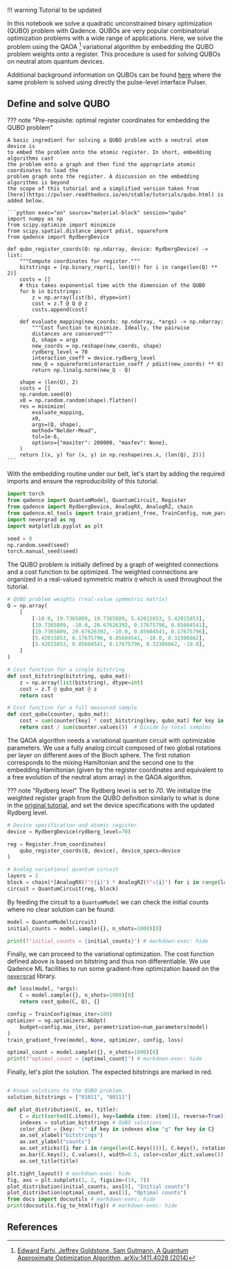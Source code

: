 !!! warning
    Tutorial to be updated

In this notebook we solve a quadratic unconstrained binary optimization (QUBO) problem with
Qadence. QUBOs are very popular combinatorial optimization problems with a wide range of
applications. Here, we solve the problem using the QAOA [^1] variational algorithm by embedding
the QUBO problem weights onto a register. This procedure is used for solving QUBOs on
neutral atom quantum devices.

Additional background information on QUBOs can be found
[here](https://pulser.readthedocs.io/en/stable/tutorials/qubo.html)
where the same problem is solved using directly the pulse-level interface Pulser.

## Define and solve QUBO

??? note "Pre-requisite: optimal register coordinates for embedding the QUBO problem"

    A basic ingredient for solving a QUBO problem with a neutral atom device is
    to embed the problem onto the atomic register. In short, embedding algorithms cast
    the problem onto a graph and then find the appropriate atomic coordinates to load the
    problem graph onto the register. A discussion on the embedding algorithms is beyond
    the scope of this tutorial and a simplified version taken from
    [here](https://pulser.readthedocs.io/en/stable/tutorials/qubo.html) is added below.

    ```python exec="on" source="material-block" session="qubo"
    import numpy as np
    from scipy.optimize import minimize
    from scipy.spatial.distance import pdist, squareform
    from qadence import RydbergDevice

    def qubo_register_coords(Q: np.ndarray, device: RydbergDevice) -> list:
        """Compute coordinates for register."""
        bitstrings = [np.binary_repr(i, len(Q)) for i in range(len(Q) ** 2)]
        costs = []
        # this takes exponential time with the dimension of the QUBO
        for b in bitstrings:
            z = np.array(list(b), dtype=int)
            cost = z.T @ Q @ z
            costs.append(cost)

        def evaluate_mapping(new_coords: np.ndarray, *args) -> np.ndarray:
            """Cost function to minimize. Ideally, the pairwise
            distances are conserved"""
            Q, shape = args
            new_coords = np.reshape(new_coords, shape)
            rydberg_level = 70
            interaction_coeff = device.rydberg_level
            new_Q = squareform(interaction_coeff / pdist(new_coords) ** 6)
            return np.linalg.norm(new_Q - Q)

        shape = (len(Q), 2)
        costs = []
        np.random.seed(0)
        x0 = np.random.random(shape).flatten()
        res = minimize(
            evaluate_mapping,
            x0,
            args=(Q, shape),
            method="Nelder-Mead",
            tol=1e-6,
            options={"maxiter": 200000, "maxfev": None},
        )
        return [(x, y) for (x, y) in np.reshape(res.x, (len(Q), 2))]
    ```
With the embedding routine under our belt, let's start by adding the required imports and
ensure the reproducibility of this tutorial.

```python exec="on" source="material-block" session="qubo"
import torch
from qadence import QuantumModel, QuantumCircuit, Register
from qadence import RydbergDevice, AnalogRX, AnalogRZ, chain
from qadence.ml_tools import train_gradient_free, TrainConfig, num_parameters
import nevergrad as ng
import matplotlib.pyplot as plt

seed = 0
np.random.seed(seed)
torch.manual_seed(seed)
```

The QUBO problem is initially defined by a graph of weighted connections and a cost function to be optimized. The weighted connections are organized in a
real-valued symmetric matrix `Q` which is used throughout the tutorial.

```python exec="on" source="material-block" session="qubo"
# QUBO problem weights (real-value symmetric matrix)
Q = np.array(
    [
        [-10.0, 19.7365809, 19.7365809, 5.42015853, 5.42015853],
        [19.7365809, -10.0, 20.67626392, 0.17675796, 0.85604541],
        [19.7365809, 20.67626392, -10.0, 0.85604541, 0.17675796],
        [5.42015853, 0.17675796, 0.85604541, -10.0, 0.32306662],
        [5.42015853, 0.85604541, 0.17675796, 0.32306662, -10.0],
    ]
)

# Cost function for a single bitstring
def cost_bitstring(bitstring, qubo_mat):
    z = np.array(list(bitstring), dtype=int)
    cost = z.T @ qubo_mat @ z
    return cost

# Cost function for a full measured sample
def cost_qubo(counter, qubo_mat):
    cost = sum(counter[key] * cost_bitstring(key, qubo_mat) for key in counter)
    return cost / sum(counter.values())  # Divide by total samples
```

The QAOA algorithm needs a variational quantum circuit with optimizable parameters.
We use a fully analog circuit composed of two global rotations per layer on
different axes of the Bloch sphere.
The first rotation corresponds to the mixing Hamiltonian and the second one to the
embedding Hamiltonian (given by the register coordinates and equivalent to a
free evolution of the neutral atom array) in the QAOA algorithm.

??? note "Rydberg level"
    The Rydberg level is set to *70*. We
    initialize the weighted register graph from the QUBO definition
    similarly to what is done in the
    [original tutorial](https://pulser.readthedocs.io/en/stable/tutorials/qubo.html),
    and set the device specifications with the updated Rydberg level.

```python exec="on" source="material-block" result="json" session="qubo"
# Device specification and atomic register
device = RydbergDevice(rydberg_level=70)

reg = Register.from_coordinates(
    qubo_register_coords(Q, device), device_specs=device
)

# Analog variational quantum circuit
layers = 2
block = chain(*[AnalogRX(f"t{i}") * AnalogRZ(f"s{i}") for i in range(layers)])
circuit = QuantumCircuit(reg, block)
```

By feeding the circuit to a `QuantumModel` we can check the initial
counts where no clear solution can be found:

```python exec="on" source="material-block" result="json" session="qubo"
model = QuantumModel(circuit)
initial_counts = model.sample({}, n_shots=1000)[0]

print(f"initial_counts = {initial_counts}") # markdown-exec: hide
```

Finally, we can proceed to the variational optimization. The cost function
defined above is based on bitstring and thus non differentiable. We use Qadence
ML facilities to run some gradient-free optimization based on the
[`nevergrad`](https://facebookresearch.github.io/nevergrad/) library.

```python exec="on" source="material-block" session="qubo"
def loss(model, *args):
    C = model.sample({}, n_shots=1000)[0]
    return cost_qubo(C, Q), {}

config = TrainConfig(max_iter=100)
optimizer = ng.optimizers.NGOpt(
    budget=config.max_iter, parametrization=num_parameters(model)
)
train_gradient_free(model, None, optimizer, config, loss)

optimal_count = model.sample({}, n_shots=1000)[0]
print(f"optimal_count = {optimal_count}") # markdown-exec: hide
```

Finally, let's plot the solution. The expected bitstrings are marked in red.

```python exec="on" source="material-block" html="1" session="qubo"

# Known solutions to the QUBO problem.
solution_bitstrings = ["01011", "00111"]

def plot_distribution(C, ax, title):
    C = dict(sorted(C.items(), key=lambda item: item[1], reverse=True))
    indexes = solution_bitstrings # QUBO solutions
    color_dict = {key: "r" if key in indexes else "g" for key in C}
    ax.set_xlabel("bitstrings")
    ax.set_ylabel("counts")
    ax.set_xticks([i for i in range(len(C.keys()))], C.keys(), rotation=90)
    ax.bar(C.keys(), C.values(), width=0.5, color=color_dict.values())
    ax.set_title(title)

plt.tight_layout() # markdown-exec: hide
fig, axs = plt.subplots(1, 2, figsize=(14, 7))
plot_distribution(initial_counts, axs[0], "Initial counts")
plot_distribution(optimal_count, axs[1], "Optimal counts")
from docs import docsutils # markdown-exec: hide
print(docsutils.fig_to_html(fig)) # markdown-exec: hide
```

## References

[^1]: [Edward Farhi, Jeffrey Goldstone, Sam Gutmann, A Quantum Approximate Optimization Algorithm, arXiv:1411.4028 (2014)](https://arxiv.org/abs/1411.4028)
